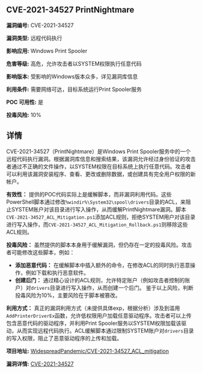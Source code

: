 ## CVE-2021-34527 PrintNightmare

**漏洞编号:** CVE-2021-34527

**漏洞类型:** 远程代码执行

**影响应用:** Windows Print Spooler

**危害等级:** 高危，允许攻击者以SYSTEM权限执行任意代码

**影响版本:** 受影响的Windows版本众多，详见漏洞库信息

**利用条件:** 需要网络可达，目标系统运行Print Spooler服务

**POC 可用性:** 是

**投毒风险:** 10%

## 详情

CVE-2021-34527（PrintNightmare）是Windows Print Spooler服务中的一个远程代码执行漏洞。根据漏洞库信息和搜索结果，该漏洞允许经过身份验证的攻击者通过不正确的文件操作，以SYSTEM权限在目标系统上执行任意代码。攻击者可以利用该漏洞安装程序、查看、更改或删除数据，或创建具有完全用户权限的新帐户。

**有效性：**
提供的POC代码实际上是缓解脚本，而非漏洞利用代码。这些PowerShell脚本通过修改`%windir%\System32\spool\drivers`目录的ACL，来阻止SYSTEM账户对该目录进行写入操作，从而缓解PrintNightmare漏洞。脚本`CVE-2021-34527_ACL_Mitigation.ps1`添加ACL规则，拒绝SYSTEM用户对该目录进行写入操作，而`CVE-2021-34527_ACL_Mitigation_Rollback.ps1`则移除这些ACL规则。

**投毒风险：**
虽然提供的脚本本身用于缓解漏洞，但仍存在一定的投毒风险。攻击者可能修改这些脚本，例如：
*   **添加恶意代码：** 在缓解脚本中插入额外的命令，在修改ACL的同时执行恶意操作，例如下载和执行恶意软件。
*   **创建后门：** 通过精心设计的ACL规则，允许特定账户（例如攻击者控制的账户）对`drivers`目录进行写入操作，从而创建一个后门。
鉴于以上风险，判断投毒风险为10%，主要风险在于脚本被篡改。

**利用方式：**
真正的漏洞利用方式（未提供具体exp，根据分析）涉及到滥用`AddPrinterDriverEx`函数，允许低权限用户加载任意驱动程序。攻击者可以上传包含恶意代码的驱动程序，并利用Print Spooler服务以SYSTEM权限加载该驱动，从而实现远程代码执行。ACL缓解脚本通过限制SYSTEM账户对`drivers`目录的写入权限，阻止了恶意驱动程序的上传和加载。


**项目地址:** [WidespreadPandemic/CVE-2021-34527_ACL_mitigation](https://github.com/WidespreadPandemic/CVE-2021-34527_ACL_mitigation)

**漏洞详情:** [CVE-2021-34527](https://nvd.nist.gov/vuln/detail/CVE-2021-34527)